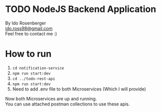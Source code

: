 # TODO NodeJS Backend Application
By Ido Rosenberger <br>
ido.ross98@gmail.com <br>
Feel free to contact me :)
# How to run
1. ```cd notification-service```
2. ```npm run start:dev```
3. ```cd ../todo-rest-api```
4. ```npm run start:dev``` 
5. Need to add .env file to both Microservices (Which I will provide)

Now both Microservices are up and running.
<br>
You can use attached postman collections to use these apis.